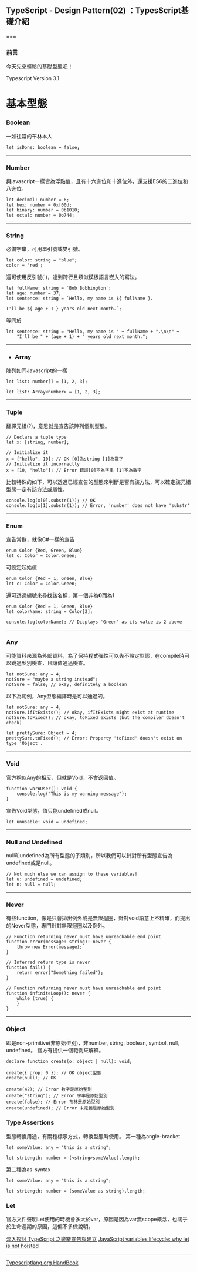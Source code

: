 ## TypeScript - Design Pattern(02) ：TypesScript基礎介紹
===

### 前言
今天先來輕鬆的基礎型態吧！

Typescript Version 3.1

基本型態
===
### Boolean
一如往常的布林本人
```
let isDone: boolean = false;
```
---
### Number
與javascript一樣皆為浮點值，且有十六進位和十進位外，還支援ES6的二進位和八進位。
```
let decimal: number = 6;
let hex: number = 0xf00d;
let binary: number = 0b1010;
let octal: number = 0o744;
```
---
### String
必備字串，可用單引號或雙引號。
```
let color: string = "blue";
color = 'red';
```
還可使用反引號(\`)，達到跨行且類似模板語言嵌入的寫法。
```
let fullName: string = `Bob Bobbington`;
let age: number = 37;
let sentence: string = `Hello, my name is ${ fullName }.

I'll be ${ age + 1 } years old next month.`;
```
等同於
```
let sentence: string = "Hello, my name is " + fullName + ".\n\n" +
    "I'll be " + (age + 1) + " years old next month.";
```
---
* ### Array
陣列如同Javascript的一樣
```
let list: number[] = [1, 2, 3];

let list: Array<number> = [1, 2, 3];
```
---
### Tuple
翻譯元組(?)，意思就是宣告該陣列個別型態。
```
// Declare a tuple type
let x: [string, number];

// Initialize it
x = ["hello", 10]; // OK [0]為string [1]為數字
// Initialize it incorrectly
x = [10, "hello"]; // Error 錯誤[0]不為字串 [1]不為數字
```
比較特殊的如下，可以透過已經宣告的型態來判斷是否有該方法，可以確定該元組型態一定有該方法或屬性。
```
console.log(x[0].substr(1)); // OK
console.log(x[1].substr(1)); // Error, 'number' does not have 'substr'
```
---
### Enum
宣告常數，就像C#一樣的宣告
```
enum Color {Red, Green, Blue}
let c: Color = Color.Green;
```
可設定起始值
```
enum Color {Red = 1, Green, Blue}
let c: Color = Color.Green;
```
還可透過編號來尋找該名稱，第一個非為**0**而為**1**
```
enum Color {Red = 1, Green, Blue}
let colorName: string = Color[2];

console.log(colorName); // Displays 'Green' as its value is 2 above
```
---
### Any
可能資料來源為外部資料，為了保持程式彈性可以先不設定型態，在compile時可以跳過型別檢查，且讓值通過檢查。
```
let notSure: any = 4;
notSure = "maybe a string instead";
notSure = false; // okay, definitely a boolean
```
以下為範例，Any型態編譯時是可以通過的。
```
let notSure: any = 4;
notSure.ifItExists(); // okay, ifItExists might exist at runtime
notSure.toFixed(); // okay, toFixed exists (but the compiler doesn't check)

let prettySure: Object = 4;
prettySure.toFixed(); // Error: Property 'toFixed' doesn't exist on type 'Object'.
```
---
### Void 
官方稱似Any的相反，但就是Void，不會返回值。
```
function warnUser(): void {
    console.log("This is my warning message");
}
```
宣告Void型態，值只能undefined或null。
```
let unusable: void = undefined;
```
---
### Null and Undefined
null和undefined為所有型態的子類別，所以我們可以針對所有型態宣告為undefined或是null。
```
// Not much else we can assign to these variables!
let u: undefined = undefined;
let n: null = null;
```

---
### Never
有些function，像是只會拋出例外或是無限迴圈，針對void語意上不精確，而提出的Never型態，專門針對無限迴圈以及例外。
```
// Function returning never must have unreachable end point
function error(message: string): never {
    throw new Error(message);
}

// Inferred return type is never
function fail() {
    return error("Something failed");
}

// Function returning never must have unreachable end point
function infiniteLoop(): never {
    while (true) {
    }
}
```
---
### Object
即是non-primitive(非原始型別)，非number, string, boolean, symbol, null, undefined。
官方有提供一個範例來解釋。
```
declare function create(o: object | null): void;

create({ prop: 0 }); // OK object型態
create(null); // OK 

create(42); // Error 數字是原始型別
create("string"); // Error 字串是原始型別
create(false); // Error 布林是原始型別
create(undefined); // Error 未定義是原始型別
```
### Type Assertions
型態轉換用途，有兩種標示方式，轉換型態時使用。
第一種為angle-bracket
```
let someValue: any = "this is a string";

let strLength: number = (<string>someValue).length;
```
第二種為as-syntax
```
let someValue: any = "this is a string";

let strLength: number = (someValue as string).length;
```
### Let 
官方文件聲明Let使用的時機會多大於var，原因是因為var無scope概念，也關乎於生命週期的原因，這偏不多做說明。

[深入探討 TypeScript 之變數宣告與建立](https://oomusou.io/typescript/variable/)
[JavaScript variables lifecycle: why let is not hoisted](https://dmitripavlutin.com/variables-lifecycle-and-why-let-is-not-hoisted/)

---




[Typescriptlang.org HandBook](https://www.typescriptlang.org/docs/handbook/basic-types.html)

